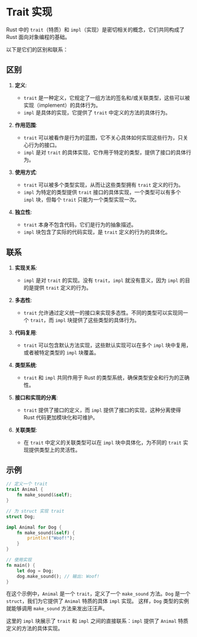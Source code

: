 # Trait 实现

Rust 中的 `trait`（特质）和 `impl`（实现）是密切相关的概念，它们共同构成了 Rust 面向对象编程的基础。

以下是它们的区别和联系：

## 区别

1. **定义**:
   - `trait` 是一种定义，它规定了一组方法的签名和/或关联类型，这些可以被实现（implement）的具体行为。
   - `impl` 是具体的实现，它提供了 `trait` 中定义的方法的具体行为。

2. **作用范围**:
   - `trait` 可以被看作是行为的蓝图，它不关心具体如何实现这些行为，只关心行为的接口。
   - `impl` 是对 `trait` 的具体实现，它作用于特定的类型，提供了接口的具体行为。

3. **使用方式**:
   - `trait` 可以被多个类型实现，从而让这些类型拥有 `trait` 定义的行为。
   - `impl` 为特定的类型提供 `trait` 接口的具体实现，一个类型可以有多个 `impl` 块，但每个 `trait` 只能为一个类型实现一次。

4. **独立性**:
   - `trait` 本身不包含代码，它们是行为的抽象描述。
   - `impl` 块包含了实际的代码实现，是 `trait` 定义的行为的具体化。

## 联系

1. **实现关系**:
   - `impl` 是对 `trait` 的实现。没有 `trait`，`impl` 就没有意义，因为 `impl` 的目的是提供 `trait` 定义的行为。

2. **多态性**:
   - `trait` 允许通过定义统一的接口来实现多态性。不同的类型可以实现同一个 `trait`，而 `impl` 块提供了这些类型的具体行为。

3. **代码复用**:
   - `trait` 可以包含默认方法实现，这些默认实现可以在多个 `impl` 块中复用，或者被特定类型的 `impl` 块覆盖。

4. **类型系统**:
   - `trait` 和 `impl` 共同作用于 Rust 的类型系统，确保类型安全和行为的正确性。

5. **接口和实现的分离**:
   - `trait` 提供了接口的定义，而 `impl` 提供了接口的实现，这种分离使得 Rust 代码更加模块化和可维护。

6. **关联类型**:
   - 在 `trait` 中定义的关联类型可以在 `impl` 块中具体化，为不同的 `trait` 实现提供类型上的灵活性。

## 示例

```rust
// 定义一个 trait
trait Animal {
    fn make_sound(&self);
}

// 为 struct 实现 trait
struct Dog;

impl Animal for Dog {
    fn make_sound(&self) {
        println!("Woof!");
    }
}

// 使用实现
fn main() {
    let dog = Dog;
    dog.make_sound(); // 输出: Woof!
}
```

在这个示例中，`Animal` 是一个 `trait`，定义了一个 `make_sound` 方法。`Dog` 是一个 `struct`，我们为它提供了 `Animal` 特质的具体 `impl` 实现。
这样，`Dog` 类型的实例就能够调用 `make_sound` 方法来发出汪汪声。

这里的 `impl` 块展示了 `trait` 和 `impl` 之间的直接联系：`impl` 提供了 `Animal` 特质定义的方法的具体实现。
